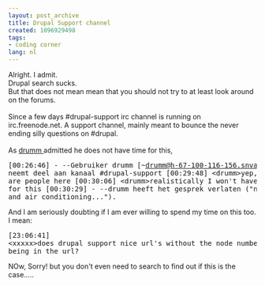 ```yaml
---
layout: post_archive
title: Drupal Support channel
created: 1096929498
tags:
- coding corner
lang: nl
---
```

Alright. I admit.<br />Drupal search sucks.<br />But that does not mean mean that you should not try to at least look around on the forums.<br /><br />Since a few days #drupal-support irc channel is running on irc.freenode.net. A support channel, mainly meant to bounce the never ending silly questions on #drupal.<br /><br />As [drumm ](http://delocalizedham.com/) admitted he does not have time for this,<br /><pre>[00:26:46] - --Gebruiker drumm [~drumm@h-67-100-116-156.snvacaid.covad.net] neemt deel aan kanaal #drupal-support [00:29:48] &lt;drumm&gt;yep, there are people here [00:30:06] &lt;drumm&gt;realistically I won't have time for this [00:30:29] - --drumm heeft het gesprek verlaten ("need coffee and air conditioning...").</pre>And I am seriously doubting if I am ever willing to spend my time on this too.<br />I mean:<pre>[23:06:41] &lt;xxxxx&gt;does drupal support nice url's without the node number being in the url?</pre>NOw, Sorry! but you don't even need to search to find out if this is the case.....
